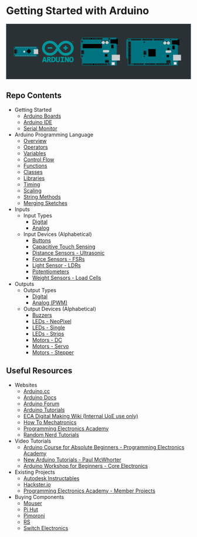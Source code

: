 # Getting Started with Arduino

![](images/Banner_Arduino_.png)

## Repo Contents

- Getting Started
    - [Arduino Boards](/examples/Getting-Started/Arduino-Boards/README.md)
    - [Arduino IDE](/examples/Getting-Started/Arduino-IDE/README.md)
    - [Serial Monitor](/examples/Getting-Started/Serial-Monitor/README.md)
- Arduino Programming Language
    - [Overview](/examples/Code/1-Overview/README.md)
    - [Operators](/examples/Code/2-Operators/README.md)
    - [Variables](/examples/Code/3-Variables/README.md)
    - [Control Flow](/examples/Code/4-ControlFlow/README.md)
    - [Functions](/examples/Code/5-Functions/README.md)
    - [Classes](/examples/Code/6-Classes/README.md)
    - [Libraries](/examples/Code/7-Libraries/README.md)
    - [Timing](/examples/Code/8-Timing/README.md)
    - [Scaling](/examples/Code/9-Scaling/README.md)
    - [String Methods](/examples/Code/10-StringMethods/README.md)
    - [Merging Sketches](/examples/Code/11-MergingSketches/README.md)
- Inputs
    - Input Types
        - [Digital](/examples/Input-Devices/Input-Types/Digital/README.md)
        - [Analog](/examples/Input-Devices/Input-Types/Analog/README.md)
    - Input Devices (Alphabetical)
        - [Buttons](/examples/Input-Devices/Buttons/)
        - [Capacitive Touch Sensing](/examples/Input-Devices/Capacitive-Sensing/)
        - [Distance Sensors - Ultrasonic](/examples/Input-Devices/Distance-Sensor-SR04/)
        - [Force Sensors - FSRs](/examples/Input-Devices/FSRs/)
        - [Light Sensor - LDRs](/examples/Input-Devices/LDRs/)
        - [Potentiometers](/examples/Input-Devices/Potentiometers/)
        - [Weight Sensors - Load Cells](/examples/Input-Devices/Load-Cells/)
- Outputs
    - Output Types
        - [Digital](/examples/Output-Devices/Output-Types/Digital/README.md)
        - [Analog (PWM)](/examples/Output-Devices/Output-Types/Analog-PWM/README.md)
    - Output Devices (Alphabetical)
        - [Buzzers](/examples/Output-Devices/Buzzers/)
        - [LEDs - NeoPixel](/examples/Output-Devices/LED-NeoPixel/)
        - [LEDs - Single](/examples/Output-Devices/LED-DIP/)
        - [LEDs - Strips](/examples/Output-Devices/LED-Strip/)
        - [Motors - DC](/examples/Output-Devices/Motor-DC/)
        - [Motors - Servo](/examples/Output-Devices/Motor-Servo/)
        - [Motors - Stepper](/examples/Output-Devices/Motor-Stepper/)

## Useful Resources
- Websites
    - [Arduino.cc](https://www.arduino.cc/)
    - [Arduino Docs](https://docs.arduino.cc/)
    - [Arduino Forum](https://forum.arduino.cc/)
    - [Arduino Tutorials](https://www.arduino.cc/en/Tutorial/HomePage)
    - [ECA Digital Making Wiki (Internal UoE use only)](https://uoe.sharepoint.com/sites/ECADigitalMakingWiki/SitePages/Arduino__Home.aspx)
    - [How To Mechatronics](https://howtomechatronics.com/category/tutorials/arduino/)
    - [Programming Electronics Academy](https://www.programmingelectronics.com/lessons/)
    - [Random Nerd Tutorials](https://randomnerdtutorials.com/projects-arduino/)
- Video Tutorials
    - [Arduino Course for Absolute Beginners - Programming Electronics Academy](https://www.youtube.com/watch?v=TItCq9deSr0&list=PLYutciIGBqC34bfijBdYch49oyU-B_ttH)
    - [New Arduino Tutorials - Paul McWhorter](https://www.youtube.com/watch?v=fJWR7dBuc18&list=PLGs0VKk2DiYw-L-RibttcvK-WBZm8WLEP)
    - [Arduino Workshop for Beginners - Core Electronics](https://www.youtube.com/watch?v=EdXQUEMOfgU&list=PLPK2l9Knytg5s2dk8V09thBmNl2g5pRSr)
- Existing Projects
    - [Autodesk Instructables](https://www.instructables.com/search/?q=arduino&projects=all)
    - [Hackster.io](https://www.hackster.io/arduino/projects)
    - [Programming Electronics Academy - Member Projects](https://www.programmingelectronics.com/customer-project-gallery/)
- Buying Components
    - [Mouser](https://www.mouser.co.uk/) 
    - [Pi Hut](https://thepihut.com/)
    - [Pimoroni](https://shop.pimoroni.com/)
    - [RS](https://uk.rs-online.com/web/)
    - [Switch Electronics](https://www.switchelectronics.co.uk/)
